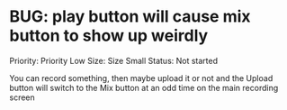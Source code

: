 # BUG: play button will cause mix button to show up weirdly

Priority: Priority Low
Size: Size Small
Status: Not started

You can record something, then maybe upload it or not and the Upload button will switch to the Mix button at an odd time on the main recording screen